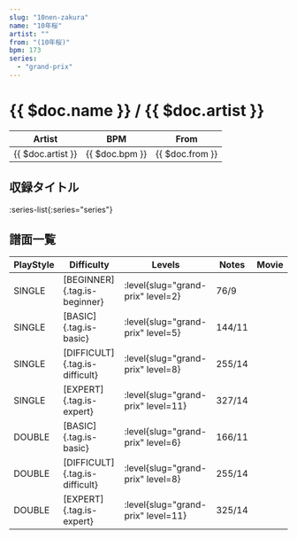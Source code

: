 ```yaml
---
slug: "10nen-zakura"
name: "10年桜"
artist: ""
from: "(10年桜)"
bpm: 173
series:
  - "grand-prix"
---
```


# {{ $doc.name }} / {{ $doc.artist }}

|Artist|BPM|From|
|------|---|----|
|{{ $doc.artist }}|{{ $doc.bpm }}|{{ $doc.from }}|

## 収録タイトル

:series-list{:series="series"}

## 譜面一覧

|PlayStyle|Difficulty|Levels|Notes|Movie|
|---------|----------|------|-----|-----|
|SINGLE|[BEGINNER]{.tag.is-beginner}|<div class="field is-grouped is-grouped-multiline"> :level{slug="grand-prix" level=2}</div>|76/9||
|SINGLE|[BASIC]{.tag.is-basic}|<div class="field is-grouped is-grouped-multiline"> :level{slug="grand-prix" level=5}</div>|144/11||
|SINGLE|[DIFFICULT]{.tag.is-difficult}|<div class="field is-grouped is-grouped-multiline"> :level{slug="grand-prix" level=8}</div>|255/14||
|SINGLE|[EXPERT]{.tag.is-expert}|<div class="field is-grouped is-grouped-multiline"> :level{slug="grand-prix" level=11}</div>|327/14||
|DOUBLE|[BASIC]{.tag.is-basic}|<div class="field is-grouped is-grouped-multiline"> :level{slug="grand-prix" level=6}</div>|166/11||
|DOUBLE|[DIFFICULT]{.tag.is-difficult}|<div class="field is-grouped is-grouped-multiline"> :level{slug="grand-prix" level=8}</div>|255/14||
|DOUBLE|[EXPERT]{.tag.is-expert}|<div class="field is-grouped is-grouped-multiline"> :level{slug="grand-prix" level=11}</div>|325/14||
